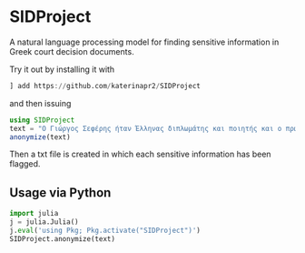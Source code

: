 # SIDProject
A natural language processing model for finding sensitive information in Greek court decision documents. 

Try it out by installing it with

```julia
] add https://github.com/katerinapr2/SIDProject
```
and then issuing
```julia
using SIDProject
text = "Ο Γιώργος Σεφέρης ήταν Έλληνας διπλωμάτης και ποιητής και ο πρώτος Έλληνας που τιμήθηκε με Νόμπελ Λογοτεχνίας. Το πραγματικό του όνομα ήταν Γεώργιος Σεφεριάδης. Γεννήθηκε στα Βουρλά στις 29 Φεβρουαρίου του 1900 και ήταν ο πρωτότοκος γιος του Στέλιου και της Δέσπως (το γένος Γ. Τενεκίδη) Σεφεριάδη."
anonymize(text)
```
Then a txt file is created in which each sensitive information has been flagged. 

## Usage via Python 
```python
import julia
j = julia.Julia()
j.eval('using Pkg; Pkg.activate("SIDProject")')
SIDProject.anonymize(text)
```

[toolkit]: https://github.com/nlpaueb/gr-nlp-toolkit
[pycall]: https://github.com/JuliaPy/PyCall.jl
